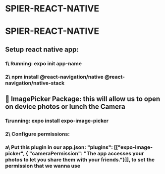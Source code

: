 # SPIER-REACT-NATIVE

# SPIER-REACT-NATIVE

## Setup react native app:

### 1\ Running: expo init app-name

### 2\ npm install @react-navigation/native @react-navigation/native-stack

## 🍎 ImagePicker Package: this will allow us to open on device photos or lunch the Camera

### 1\running: expo install expo-image-picker

### 2\ Configure permissions:

### a\ Put this plugin in our app.json: "plugins": [["expo-image-picker", { "cameraPermission": "The app accesses your photos to let you share them with your friends."}]], to set the permission that we wanna use
